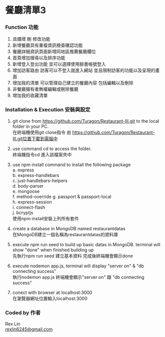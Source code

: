 # 餐廳清單3

### Function 功能
 1. 具備增 刪 修改功能
 2. 新增餐廳具有重複資訊檢查確認功能
 3. 餐廳詳細資訊頁面新增同地區推薦餐廳欄位
 4. 首頁增加搜尋以及排序功能
 5. 新增登入登出功能 並可以選擇使用臉書帳號登入    
 6. 增加訪客路由 訪客可以不登入就進入網站 並且限制訪客的功能以及呈現的畫面     
 7. 增加我的清單 可以管理自己建立的餐廳內容 包括編輯以及刪除     
 8. 非餐廳擁有者無權編輯或刪除餐廳     
 9. 增加我的收藏清單     

### Installation & Execution 安裝與設定
 1. git clone from https://github.com/Turagon/Restaurant-III.git to the local folder in    your PC.    
 在終端機使用git clone指令 由 https://github.com/Turagon/Restaurant-III.git位置下載到電腦中 

 2. use command cd to access the folder.    
 終端機指令cd 進入該檔案夾中 

 3. use npm install command to install the following package   
    a. express  
    b. express-handlebars  
    c. just-handlebars-helpers  
    d. body-parser  
    e. mongoose  
    f. method-override
    g. passport & passport-local    
    h. express-session     
    i. connect-flash       
    j. bcryptjs              
    使用npm install安裝上列所有套件  
 
 4. create a database in MongoDB named restaurantdatas   
 在MongoDB建立一個名稱為restaurantdatas的資料庫

 5. execute npm run seed to build up basic datas in MongoDB. terminal will show "done" when finished building up   
 先執行npm run seed 建立基本資料 完成後終端機會顯示done

 6. execute nodemon app.js, terminal will display "server on" & "db connecting success"   
 執行nodemon app.js 終端機會顯示"server on" 跟 "db connecting success"

 7. conect with browser at localhost:3000   
 在瀏覽器網址位置輸入localhost:3000

### Coded by 作者 
 Rex Lin   
 rexlin6245@gmail.com

 